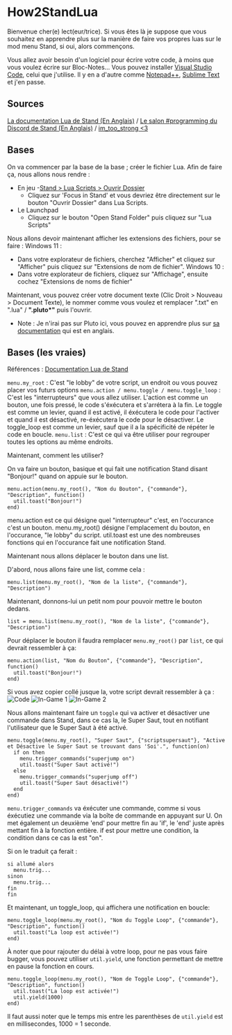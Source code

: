 # How2StandLua
Bienvenue cher(e) lect(eur/trice).
Si vous êtes là je suppose que vous souhaitez en apprendre plus sur la manière de faire vos propres luas sur le mod menu Stand, si oui, alors commençons.

Vous allez avoir besoin d'un logiciel pour écrire votre code, à moins que vous voulez écrire sur Bloc-Notes...
Vous pouvez installer [Visual Studio Code](https://code.visualstudio.com/download), celui que j'utilise.
Il y en a d'autre comme [Notepad++](https://notepad-plus-plus.org/downloads/), [Sublime Text](https://www.sublimetext.com/download) et j'en passe.

## Sources
[La documentation Lua de Stand (En Anglais)](https://stand.gg/help/lua-api-documentation) /
[Le salon #programming du Discord de Stand (En Anglais)](https://discord.com/channels/956618713157763072/956618713581387806) /
[im_too_strong <3](<https://discord.com/users/472825438700437504>)

## Bases

On va commencer par la base de la base ; créer le fichier Lua.
Afin de faire ça, nous allons nous rendre :
- En jeu
  -[Stand > Lua Scripts > Ouvrir Dossier](https://stand.gg/focus#Stand>Lua%20Scripts>Open%20Folder)
  - Cliquez sur 'Focus in Stand' et vous devriez être directement sur le bouton "Ouvrir Dossier" dans Lua Scripts.
- Le Launchpad
  - Cliquez sur le bouton "Open Stand Folder" puis cliquez sur "Lua Scripts"

Nous allons devoir maintenant afficher les extensions des fichiers, pour se faire :
Windows 11 :
- Dans votre explorateur de fichiers, cherchez "Afficher" et cliquez sur "Afficher" puis cliquez sur "Extensions de nom de fichier".
Windows 10 :
- Dans votre explorateur de fichiers, cliquez sur "Affichage", ensuite cochez "Extensions de noms de fichier"

Maintenant, vous pouvez créer votre document texte (Clic Droit > Nouveau > Document Texte), le nommer comme vous voulez et remplacer ".txt" en ".lua" / __".pluto*"__ puis l'ouvrir.
- Note : Je n'irai pas sur Pluto ici, vous pouvez en apprendre plus sur [sa documentation](https://pluto-lang.org/docs/Introduction) qui est en anglais.

## Bases (les vraies)

Références : [Documentation Lua de Stand](https://stand.gg/help/lua-api-documentation)

`menu.my_root` : C'est "le lobby" de votre script, un endroit ou vous pouvez placer vos futurs options
`menu.action / menu.toggle / menu.toggle_loop` : C'est les "interrupteurs" que vous allez utiliser.
L'action est comme un bouton, une fois pressé, le code s'éxécutera et s'arrétera à la fin.
Le toggle est comme un levier, quand il est activé, il éxécutera le code pour l'activer et quand il est désactivé, re-éxécutera le code pour le désactiver.
Le toggle_loop est comme un levier, sauf que il a la spécificité de répéter le code en boucle.
`menu.list` : C'est ce qui va être utiliser pour regrouper toutes les options au même endroits.

Maintenant, comment les utiliser?

On va faire un bouton, basique et qui fait une notification Stand disant "Bonjour!" quand on appuie sur le bouton.
```
menu.action(menu.my_root(), "Nom du Bouton", {"commande"}, "Description", function()
  util.toast("Bonjour!")
end)
```
menu.action est ce qui désigne quel "interrupteur" c'est, en l'occurance c'est un bouton.
menu.my_root() désigne l'emplacement du bouton, en l'occurance, "le lobby" du script.
util.toast est une des nombreuses fonctions qui en l'occurance fait une notification Stand.

Maintenant nous allons déplacer le bouton dans une list.

D'abord, nous allons faire une list, comme cela :
```
menu.list(menu.my_root(), "Nom de la liste", {"commande"}, "Description")
```

Maintenant, donnons-lui un petit nom pour pouvoir mettre le bouton dedans.

```
list = menu.list(menu.my_root(), "Nom de la liste", {"commande"}, "Description")
```

Pour déplacer le bouton il faudra remplacer `menu.my_root()` par `list`, ce qui devrait ressembler à ça:

```
menu.action(list, "Nom du Bouton", {"commande"}, "Description", function()
  util.toast("Bonjour!")
end)
```

Si vous avez copier collé jusque la, votre script devrait ressembler à ça :
![Code](https://github.com/ScriptHost/How2StandLua/assets/135753695/3bde681f-eca9-42d6-b38e-b68f0f0d75c4)
![In-Game 1](https://github.com/ScriptHost/How2StandLua/assets/135753695/e521733b-8c9f-40fb-9e09-399848e9c24d)
![In-Game 2](https://github.com/ScriptHost/How2StandLua/assets/135753695/9a6a0ea9-4ee3-4cae-ac9b-7dd2c6b5ed9a)

Nous allons maintenant faire un `toggle` qui va activer et désactiver une commande dans Stand, dans ce cas la, le Super Saut, tout en notifiant l'utilisateur que le Super Saut à été activé.

```
menu.toggle(menu.my_root(), "Super Saut", {"scriptsupersaut"}, "Active et Désactive le Super Saut se trouvant dans 'Soi'.", function(on)
  if on then
    menu.trigger_commands("superjump on")
    util.toast("Super Saut activé!")
  else
    menu.trigger_commands("superjump off")
    util.toast("Super Saut désactivé!")
  end
end)
```

`menu.trigger_commands` va éxécuter une commande, comme si vous éxécutiez une commande via la boîte de commande en appuyant sur U.
On met également un deuxième 'end' pour mettre fin au 'if', le 'end' juste après mettant fin à la fonction entière.
if est pour mettre une condition, la condition dans ce cas la est "on".

Si on le traduit ça ferait :
```
si allumé alors
  menu.trig...
sinon
  menu.trig...
fin
fin
```

Et maintenant, un toggle_loop, qui affichera une notification en boucle:

```
menu.toggle_loop(menu.my_root(), "Nom du Toggle Loop", {"commande"}, "Description", function()
  util.toast("La loop est activée!")
end)
```

À noter que pour rajouter du délai à votre loop, pour ne pas vous faire bugger, vous pouvez utiliser `util.yield`, une fonction permettant de mettre en pause la fonction en cours.

```
menu.toggle_loop(menu.my_root(), "Nom de Toggle Loop", {"commande"}, "Description", function()
  util.toast("La loop est activée!")
  util.yield(1000)
end)
```

Il faut aussi noter que le temps mis entre les parenthèses de `util.yield` est en millisecondes, 1000 = 1 seconde.
